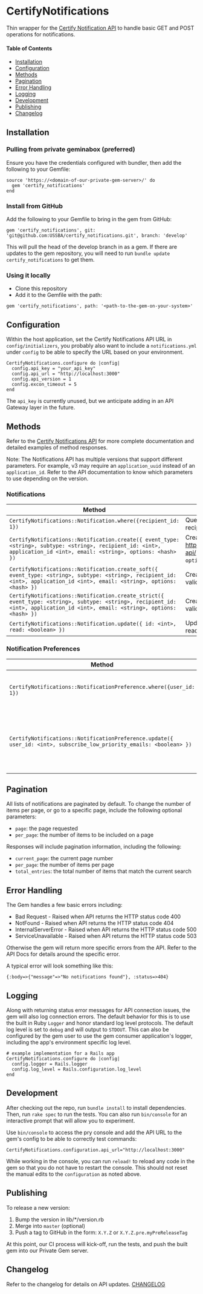 # CertifyNotifications
Thin wrapper for the [Certify Notification API](https://github.com/USSBA/notification-api) to handle basic GET and POST operations for notifications.

#### Table of Contents
- [Installation](#installation)
- [Configuration](#configuration)
- [Methods](#methods)
- [Pagination](#pagination)
- [Error Handling](#error-handling)
- [Logging](#logging)
- [Development](#development)
- [Publishing](#publishing)
- [Changelog](#changelog)

## Installation

### Pulling from private geminabox (preferred)

Ensure you have the credentials configured with bundler, then add the following to your Gemfile:
```
source 'https://<domain-of-our-private-gem-server>/' do
  gem 'certify_notifications'
end
```

### Install from GitHub

Add the following to your Gemfile to bring in the gem from GitHub:

```
gem 'certify_notifications', git: 'git@github.com:USSBA/certify_notifications.git', branch: 'develop'
```

This will pull the head of the develop branch in as a gem.  If there are updates to the gem repository, you will need to run `bundle update certify_notifications` to get them.

### Using it locally

* Clone this repository
* Add it to the Gemfile with the path:

```
gem 'certify_notifications', path: '<path-to-the-gem-on-your-system>'
```
## Configuration
Within the host application, set the Certify Notifications API URL in `config/initializers`, you probably also want to include a `notifications.yml` under `config` to be able to specify the URL based on your environment.

```
CertifyNotifications.configure do |config|
  config.api_key = "your_api_key"
  config.api_url = "http://localhost:3000"
  config.api_version = 1
  config.excon_timeout = 5
end
```
The `api_key` is currently unused, but we anticipate adding in an API Gateway layer in the future.

## Methods
Refer to the [Certify Notifications API](https://github.com/USSBA/notifications-api) for more complete documentation and detailed examples of method responses.

Note: The Notifications API has multiple versions that support different parameters. For example, v3 may require an `application_uuid` instead of an `application_id`. Refer to the API documentation to know which parameters to use depending on the version.

### Notifications
| Method | Description |
| ------ | ----------- |
| `CertifyNotifications::Notification.where({recipient_id: 1})` | Query for all notifications for recipient_id = 1 |
| `CertifyNotifications::Notification.create({ event_type: <string>, subtype: <string>, recipient_id: <int>, application_id <int>, email: <string>, options: <hash> })` | Create a new notification. Refer to https://github.com/USSBA/notification-api/ for valid `event_type`, `subtype`, and `options` values. |
| `CertifyNotifications::Notification.create_soft({ event_type: <string>, subtype: <string>, recipient_id: <int>, application_id <int>, email: <string>, options: <hash> })` | Create a new notification with soft validation |
| `CertifyNotifications::Notification.create_strict({ event_type: <string>, subtype: <string>, recipient_id: <int>, application_id <int>, email: <string>, options: <hash> })` | Create a new notification with strict validation |
| `CertifyNotifications::Notification.update({ id: <int>, read: <boolean> })` | Update a notification. Ex. mark it as read |

### Notification Preferences

| Method | Description |
| ------ | ----------- |
| `CertifyNotifications::NotificationPreference.where({user_id: 1})` | Query for the preferences for user_id = 1 |
| `CertifyNotifications::NotificationPreference.update({ user_id: <int>, subscribe_low_priority_emails: <boolean> })` | Update notifications preferences. Ex. unsubscribe a user from low priority emails |

## Pagination

All lists of notifications are paginated by default.  To change the number of items per page, or go to a specific page, include the following optional parameters:
- `page`: the page requested
- `per_page`: the number of items to be included on a page

Responses will include pagination information, including the following:
- `current_page`: the current page number
- `per_page`: the number of items per page
- `total_entries`: the total number of items that match the current search

## Error Handling

The Gem handles a few basic errors including:

* Bad Request - Raised when API returns the HTTP status code 400
* NotFound - Raised when API returns the HTTP status code 404
* InternalServerError - Raised when API returns the HTTP status code 500
* ServiceUnavailable - Raised when API returns the HTTP status code 503

Otherwise the gem will return more specific errors from the API. Refer to the API Docs for details around the specific error.

A typical error will look something like this:
```
{:body=>{"message"=>"No notifications found"}, :status=>404}
```

## Logging
Along with returning status error messages for API connection issues, the gem will also log connection errors.  The default behavior for this is to use the built in Ruby `Logger` and honor standard log level protocols.  The default log level is set to `debug` and will output to `STDOUT`.  This can also be configured by the gem user to use the gem consumer application's logger, including the app's environment specific log level.
```
# example implementation for a Rails app
CertifyNotifications.configure do |config|
  config.logger = Rails.logger
  config.log_level = Rails.configuration.log_level
end
```

## Development
After checking out the repo, run `bundle install` to install dependencies. Then, run `rake spec` to run the tests. You can also run `bin/console` for an interactive prompt that will allow you to experiment.

Use `bin/console` to access the pry console and add the API URL to the gem's config to be able to correctly test commands:
```
CertifyNotifications.configuration.api_url="http://localhost:3000"
```
While working in the console, you can run `reload!` to reload any code in the gem so that you do not have to restart the console.  This should not reset the manual edits to the `configuration` as noted above.

## Publishing
To release a new version:

  1. Bump the version in lib/\*/version.rb
  1. Merge into `master` (optional)
  1. Push a tag to GitHub in the form: `X.Y.Z` or `X.Y.Z.pre.myPreReleaseTag`

At this point, our CI process will kick-off, run the tests, and push the built gem into our Private Gem server.

## Changelog
Refer to the changelog for details on API updates. [CHANGELOG](CHANGELOG.md)
